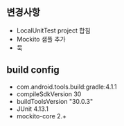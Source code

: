 ## 변경사항
* LocalUnitTest project 합침
* Mockito 샘플 추가
* 묵

## build config
* com.android.tools.build:gradle:4.1.1
* compileSdkVersion 30
* buildToolsVersion "30.0.3"
* JUnit 4.13.1
* mockito-core 2.+